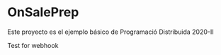 # OnSalePrep
Este proyecto es el ejemplo básico de Programació Distribuida 2020-II

Test for webhook
